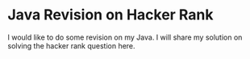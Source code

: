 # Java Revision on Hacker Rank

I would like to do some revision on my Java. I will share my solution on solving the hacker rank question here.
